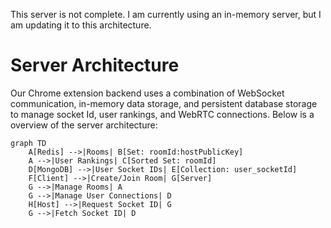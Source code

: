This server is not complete. I am currently using an in-memory server, but I am updating it to this architecture.

# Server Architecture

Our Chrome extension backend uses a combination of WebSocket communication, in-memory data storage, and persistent database storage to manage socket Id, user rankings, and WebRTC connections. Below is a overview of the server architecture:

```mermaid
graph TD
    A[Redis] -->|Rooms| B[Set: roomId:hostPublicKey]
    A -->|User Rankings| C[Sorted Set: roomId]
    D[MongoDB] -->|User Socket IDs| E[Collection: user_socketId]
    F[Client] -->|Create/Join Room| G[Server]
    G -->|Manage Rooms| A
    G -->|Manage User Connections| D
    H[Host] -->|Request Socket ID| G
    G -->|Fetch Socket ID| D
```